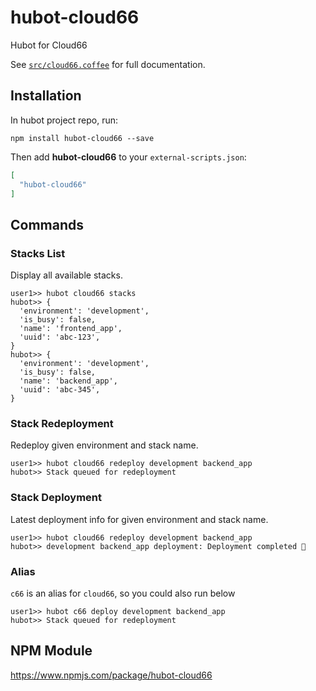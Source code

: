 # hubot-cloud66

Hubot for Cloud66

See [`src/cloud66.coffee`](src/cloud66.coffee) for full documentation.

## Installation

In hubot project repo, run:

`npm install hubot-cloud66 --save`

Then add **hubot-cloud66** to your `external-scripts.json`:

```json
[
  "hubot-cloud66"
]
```

## Commands

### Stacks List

Display all available stacks.

```
user1>> hubot cloud66 stacks
hubot>> {
  'environment': 'development',
  'is_busy': false,
  'name': 'frontend_app',
  'uuid': 'abc-123',
}
hubot>> {
  'environment': 'development',
  'is_busy': false,
  'name': 'backend_app',
  'uuid': 'abc-345',
}
```

### Stack Redeployment

Redeploy given environment and stack name.

```
user1>> hubot cloud66 redeploy development backend_app
hubot>> Stack queued for redeployment
```

### Stack Deployment

Latest deployment info for given environment and stack name.

```
user1>> hubot cloud66 redeploy development backend_app
hubot>> development backend_app deployment: Deployment completed 🚀
```

### Alias

`c66` is an alias for `cloud66`, so you could also run below

```
user1>> hubot c66 deploy development backend_app
hubot>> Stack queued for redeployment
```

## NPM Module

https://www.npmjs.com/package/hubot-cloud66
